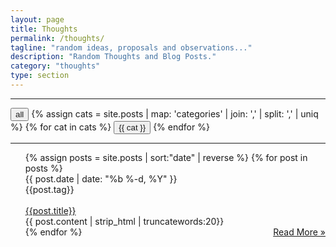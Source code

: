 ```yaml
---
layout: page
title: Thoughts
permalink: /thoughts/
tagline: "random ideas, proposals and observations..."
description: "Random Thoughts and Blog Posts."
category: "thoughts"
type: section
---
```


<script>
 function toggleDiv(divId) {
   $("."+divId).toggle();
 }
 function showDiv(divId) {
   $("."+divId).show();
   $("button").removeClass('active');
 }
</script>

<hr><div style="display:inline;">
<button class="cat-button" onclick="showDiv('postContent');"><i class="fa fa-folder-o fa-lg" aria-hidden="true"></i><a> all</a></button>
{% assign cats =  site.posts | map: 'categories' | join: ','  | split: ',' | uniq %}
{% for cat in cats %}
<button class="cat-button" onclick="toggleDiv('{{ cat }}');jQuery(this).toggleClass('active');"><i class="fa fa-folder-o fa-lg" aria-hidden="true"></i><a> {{ cat }}</a></button>
{% endfor %}
</div><hr>

<ul class="post-list" >
  {% assign posts = site.posts | sort:"date" | reverse %}
  {% for post in posts %}
  <div class="post postContent {{ post.categories }}">
    <div  class="postDate"><time datetime="{{ post.date | date_to_xmlschema }}" itemprop="datePublished">{{ post.date | date: "%b %-d, %Y" }}</time>
    </div>
    <div class="postTag">
      {{post.tag}}
    </div>
    <br>
    <div class="postTitle">
      <a class='postLink' href="{{site.url}}{{site.baseurl}}{{post.url}}">{{post.title}}</a>
    </div>
    <div class="postExt">
     {{ post.content | strip_html | truncatewords:20}}
   </div>
   <span class="page-link" style="float:right" ><a href="{{site.url}}{{site.baseurl}}{{post.url}}">Read More »</a></span>
 </div>
 {% endfor %}

</ul>
